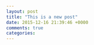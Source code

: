 ```yaml
---
layout: post
title: "This is a new post"
date: 2015-12-16 21:39:46 +0000
comments: true
categories: 
---
```

